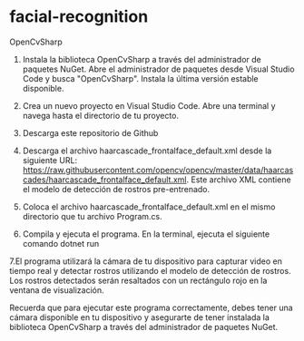 # facial-recognition
OpenCvSharp

1. Instala la biblioteca OpenCvSharp a través del administrador de paquetes NuGet. Abre el administrador de paquetes desde Visual Studio Code y busca "OpenCvSharp". Instala la última versión estable disponible.

2. Crea un nuevo proyecto en Visual Studio Code. Abre una terminal y navega hasta el directorio de tu proyecto.

3. Descarga este repositorio de Github

4. Descarga el archivo haarcascade_frontalface_default.xml desde la siguiente URL: https://raw.githubusercontent.com/opencv/opencv/master/data/haarcascades/haarcascade_frontalface_default.xml. Este archivo XML contiene el modelo de detección de rostros pre-entrenado.

5. Coloca el archivo haarcascade_frontalface_default.xml en el mismo directorio que tu archivo Program.cs.

6. Compila y ejecuta el programa. En la terminal, ejecuta el siguiente comando 
  dotnet run

7.El programa utilizará la cámara de tu dispositivo para capturar video en tiempo real y detectar rostros utilizando el modelo de detección de rostros. Los rostros detectados serán resaltados con un rectángulo rojo en la ventana de visualización.

Recuerda que para ejecutar este programa correctamente, debes tener una cámara disponible en tu dispositivo y asegurarte de tener instalada la biblioteca OpenCvSharp a través del administrador de paquetes NuGet.
